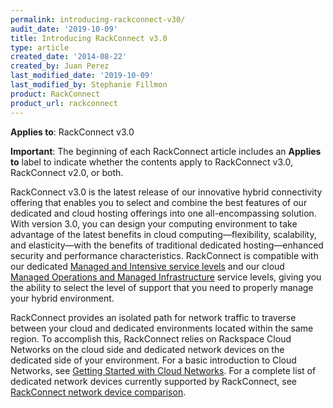 ```yaml
---
permalink: introducing-rackconnect-v30/
audit_date: '2019-10-09'
title: Introducing RackConnect v3.0
type: article
created_date: '2014-08-22'
created_by: Juan Perez
last_modified_date: '2019-10-09'
last_modified_by: Stephanie Fillmon
product: RackConnect
product_url: rackconnect
---
```


**Applies to**: RackConnect v3.0

**Important**: The beginning of each RackConnect article includes an
**Applies to** label to indicate whether the contents apply to
RackConnect v3.0, RackConnect v2.0, or both.

RackConnect v3.0 is the latest release of our
innovative hybrid connectivity offering that enables you to select and
combine the best features of our dedicated and cloud hosting offerings
into one all-encompassing solution. With version 3.0, you can design
your computing environment to take advantage of the latest benefits in
cloud computing&mdash;flexibility, scalability, and elasticity&mdash;with the
benefits of traditional dedicated hosting&mdash;enhanced security and
performance characteristics. RackConnect is compatible with our
dedicated [Managed and Intensive service
levels](https://www.rackspace.com/library/cloud-vs-dedicated) and
our cloud [Managed Operations and Managed
Infrastructure](https://www.rackspace.com/openstack/public/service-levels) service levels,
giving you the ability to select the level of support that you need to properly manage your hybrid environment.

RackConnect provides an isolated path for network traffic to traverse
between your cloud and dedicated environments located within the same
region. To accomplish this, RackConnect relies on Rackspace Cloud
Networks on the cloud side and dedicated network devices on the
dedicated side of your environment. For a basic introduction to Cloud
Networks, see [Getting Started with Cloud
Networks](/how-to/cloud-networks).
For a complete list of dedicated network devices currently supported by
RackConnect, see [RackConnect network device comparison](/how-to/rackconnect-network-device-comparison).

